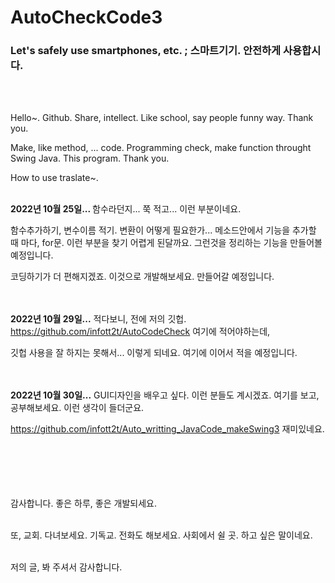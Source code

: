 # AutoCheckCode3

<h3>Let's safely use smartphones, etc. ; 스마트기기. 안전하게 사용합시다.</h3><br/><br/>


Hello~. Github. Share, intellect. Like school, say people funny way. Thank you.

Make, like method, ... code. Programming check, make function throught Swing Java. This program. Thank you.

How to use traslate~.<br/><br/>

<b>2022년 10월 25일... </b>함수라던지... 쭉 적고... 이런 부분이네요.

함수추가하기, 변수이름 적기. 변환이 어떻게 필요한가... 메소드안에서 기능을 추가할 때 마다, for문. 이런 부분을 찾기 어렵게 된달까요. 그런것을 정리하는 기능을 만들어볼 예정입니다.

코딩하기가 더 편해지겠죠. 이것으로 개발해보세요. 만들어갈 예정입니다.  
<br/><br/>

<b>2022년 10월 29일...</b> 적다보니, 전에 저의 깃헙.  https://github.com/infott2t/AutoCodeCheck 여기에 적어야하는데, 
                                           
깃헙 사용을 잘 하지는 못해서... 이렇게 되네요. 여기에 이어서 적을 예정입니다.
<br/><br/><br/>

<b>2022년 10월 30일...</b> GUI디자인을 배우고 싶다. 이런 분들도 계시겠죠. 여기를 보고, 공부해보세요. 이런 생각이 들더군요.

https://github.com/infott2t/Auto_writting_JavaCode_makeSwing3 재미있네요. 
<br/><br/><br/><br/><br/><br/>

감사합니다. 좋은 하루, 좋은 개발되세요.<br/><br/>

또, 교회. 다녀보세요. 기독교. 전화도 해보세요. 사회에서 쉴 곳. 하고 싶은 말이네요.<br/><br/>

저의 글, 봐 주셔서 감사합니다.
